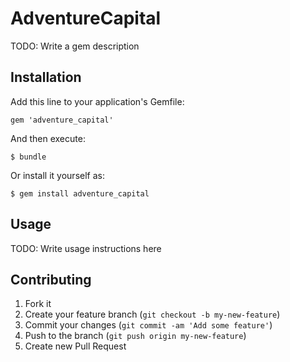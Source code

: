 # AdventureCapital

TODO: Write a gem description

## Installation

Add this line to your application's Gemfile:

    gem 'adventure_capital'

And then execute:

    $ bundle

Or install it yourself as:

    $ gem install adventure_capital

## Usage

TODO: Write usage instructions here

## Contributing

1. Fork it
2. Create your feature branch (`git checkout -b my-new-feature`)
3. Commit your changes (`git commit -am 'Add some feature'`)
4. Push to the branch (`git push origin my-new-feature`)
5. Create new Pull Request
